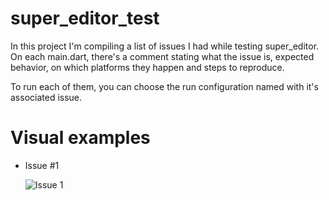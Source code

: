 # super_editor_test
In this project I'm compiling a list of issues I had while testing super_editor. On each main.dart, there's a comment stating what the issue is, expected behavior, on which platforms they happen and steps to reproduce.

To run each of them, you can choose the run configuration named with it's associated issue. 

# Visual examples
- Issue #1

  ![Issue 1](https://media1.giphy.com/media/sEMOaJ4wWqGCyzdBo7/giphy.gif)
  
  
